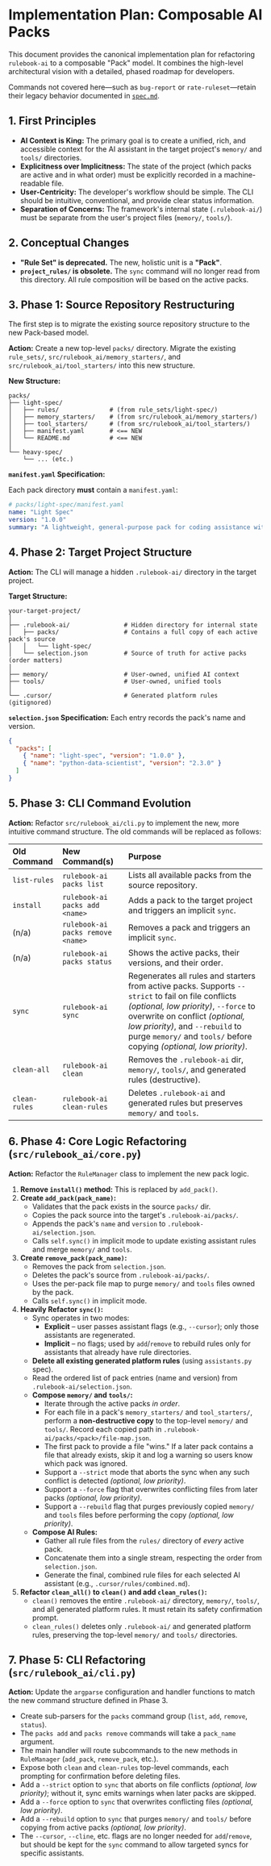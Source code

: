 # Implementation Plan: Composable AI Packs

This document provides the canonical implementation plan for refactoring `rulebook-ai` to a composable "Pack" model. It combines the high-level architectural vision with a detailed, phased roadmap for developers.

Commands not covered here—such as `bug-report` or `rate-ruleset`—retain their legacy behavior documented in [`spec.md`](spec.md).

## 1. First Principles

*   **AI Context is King:** The primary goal is to create a unified, rich, and accessible context for the AI assistant in the target project's `memory/` and `tools/` directories.
*   **Explicitness over Implicitness:** The state of the project (which packs are active and in what order) must be explicitly recorded in a machine-readable file.
*   **User-Centricity:** The developer's workflow should be simple. The CLI should be intuitive, conventional, and provide clear status information.
*   **Separation of Concerns:** The framework's internal state (`.rulebook-ai/`) must be separate from the user's project files (`memory/`, `tools/`).

## 2. Conceptual Changes

*   **"Rule Set" is deprecated.** The new, holistic unit is a **"Pack"**.
*   **`project_rules/` is obsolete.** The `sync` command will no longer read from this directory. All rule composition will be based on the active packs.

## 3. Phase 1: Source Repository Restructuring

The first step is to migrate the existing source repository structure to the new Pack-based model.

**Action:** Create a new top-level `packs/` directory. Migrate the existing `rule_sets/`, `src/rulebook_ai/memory_starters/`, and `src/rulebook_ai/tool_starters/` into this new structure.

**New Structure:**

```
packs/
├── light-spec/
│   ├── rules/              # (from rule_sets/light-spec/)
│   ├── memory_starters/    # (from src/rulebook_ai/memory_starters/)
│   ├── tool_starters/      # (from src/rulebook_ai/tool_starters/)
│   ├── manifest.yaml       # <== NEW
│   └── README.md           # <== NEW
│
└── heavy-spec/
    └── ... (etc.)
```

**`manifest.yaml` Specification:**

Each pack directory **must** contain a `manifest.yaml`:

```yaml
# packs/light-spec/manifest.yaml
name: "Light Spec"
version: "1.0.0"
summary: "A lightweight, general-purpose pack for coding assistance with basic project context."
```

## 4. Phase 2: Target Project Structure

**Action:** The CLI will manage a hidden `.rulebook-ai/` directory in the target project.

**Target Structure:**

```
your-target-project/
│
├── .rulebook-ai/               # Hidden directory for internal state
│   ├── packs/                  # Contains a full copy of each active pack's source
│   │   └── light-spec/
│   └── selection.json          # Source of truth for active packs (order matters)
│
├── memory/                     # User-owned, unified AI context
├── tools/                      # User-owned, unified tools
│
└── .cursor/                    # Generated platform rules (gitignored)
```

**`selection.json` Specification:** Each entry records the pack's name and version.

```json
{
  "packs": [
    { "name": "light-spec", "version": "1.0.0" },
    { "name": "python-data-scientist", "version": "2.3.0" }
  ]
}
```

## 5. Phase 3: CLI Command Evolution

**Action:** Refactor `src/rulebook_ai/cli.py` to implement the new, more intuitive command structure. The old commands will be replaced as follows:

| Old Command | New Command(s) | Purpose |
| :--- | :--- | :--- |
| `list-rules` | `rulebook-ai packs list` | Lists all available packs from the source repository. |
| `install` | `rulebook-ai packs add <name>` | Adds a pack to the target project and triggers an implicit `sync`. |
| (n/a) | `rulebook-ai packs remove <name>` | Removes a pack and triggers an implicit `sync`. |
| (n/a) | `rulebook-ai packs status` | Shows the active packs, their versions, and their order. |
| `sync` | `rulebook-ai sync` | Regenerates all rules and starters from active packs. Supports `--strict` to fail on file conflicts *(optional, low priority)*, `--force` to overwrite on conflict *(optional, low priority)*, and `--rebuild` to purge `memory/` and `tools/` before copying *(optional, low priority)*. |
| `clean-all` | `rulebook-ai clean` | Removes the `.rulebook-ai` dir, `memory/`, `tools/`, and generated rules (destructive). |
| `clean-rules` | `rulebook-ai clean-rules` | Deletes `.rulebook-ai` and generated rules but preserves `memory/` and `tools`. |

## 6. Phase 4: Core Logic Refactoring (`src/rulebook_ai/core.py`)

**Action:** Refactor the `RuleManager` class to implement the new pack logic.

1.  **Remove `install()` method:** This is replaced by `add_pack()`.
2.  **Create `add_pack(pack_name)`:**
    *   Validates that the pack exists in the source `packs/` dir.
    *   Copies the pack source into the target's `.rulebook-ai/packs/`.
    *   Appends the pack's `name` and `version` to `.rulebook-ai/selection.json`.
    *   Calls `self.sync()` in implicit mode to update existing assistant rules and merge `memory/` and `tools`.
3.  **Create `remove_pack(pack_name)`:**
    *   Removes the pack from `selection.json`.
    *   Deletes the pack's source from `.rulebook-ai/packs/`.
    *   Uses the per-pack file map to purge `memory/` and `tools` files owned by the pack.
    *   Calls `self.sync()` in implicit mode.
4.  **Heavily Refactor `sync()`:**
    *   Sync operates in two modes:
        *   **Explicit** – user passes assistant flags (e.g., `--cursor`); only those assistants are regenerated.
        *   **Implicit** – no flags; used by `add`/`remove` to rebuild rules only for assistants that already have rule directories.
    *   **Delete all existing generated platform rules** (using `assistants.py` spec).
    *   Read the ordered list of pack entries (name and version) from `.rulebook-ai/selection.json`.
    *   **Compose `memory/` and `tools/`:**
        *   Iterate through the active packs *in order*.
        *   For each file in a pack's `memory_starters/` and `tool_starters/`, perform a **non-destructive copy** to the top-level `memory/` and `tools/`. Record each copied path in `.rulebook-ai/packs/<pack>/file-map.json`.
        *   The first pack to provide a file "wins." If a later pack contains a file that already exists, skip it and log a warning so users know which pack was ignored.
        *   Support a `--strict` mode that aborts the sync when any such conflict is detected *(optional, low priority)*.
        *   Support a `--force` flag that overwrites conflicting files from later packs *(optional, low priority)*.
        *   Support a `--rebuild` flag that purges previously copied `memory/` and `tools` files before performing the copy *(optional, low priority)*.
    *   **Compose AI Rules:**
        *   Gather all rule files from the `rules/` directory of *every* active pack.
        *   Concatenate them into a single stream, respecting the order from `selection.json`.
        *   Generate the final, combined rule files for each selected AI assistant (e.g., `.cursor/rules/combined.md`).
5.  **Refactor `clean_all()` to `clean()` and add `clean_rules()`:**
    *   `clean()` removes the entire `.rulebook-ai/` directory, `memory/`, `tools/`, and all generated platform rules. It must retain its safety confirmation prompt.
    *   `clean_rules()` deletes only `.rulebook-ai/` and generated platform rules, preserving the top-level `memory/` and `tools/` directories.

## 7. Phase 5: CLI Refactoring (`src/rulebook_ai/cli.py`)

**Action:** Update the `argparse` configuration and handler functions to match the new command structure defined in Phase 3.

*   Create sub-parsers for the `packs` command group (`list`, `add`, `remove`, `status`).
*   The `packs add` and `packs remove` commands will take a `pack_name` argument.
*   The main handler will route subcommands to the new methods in `RuleManager` (`add_pack`, `remove_pack`, etc.).
*   Expose both `clean` and `clean-rules` top-level commands, each prompting for confirmation before deleting files.
*   Add a `--strict` option to `sync` that aborts on file conflicts *(optional, low priority)*; without it, sync emits warnings when later packs are skipped.
*   Add a `--force` option to `sync` that overwrites conflicting files *(optional, low priority)*.
*   Add a `--rebuild` option to `sync` that purges `memory/` and `tools/` before copying from active packs *(optional, low priority)*.
*   The `--cursor`, `--cline`, etc. flags are no longer needed for `add`/`remove`, but should be kept for the `sync` command to allow targeted syncs for specific assistants.
